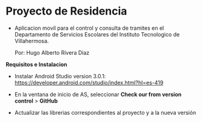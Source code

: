 # Proyecto de Residencia

- Aplicacion movil para el control y consulta de tramites en el Departamento de Servicios Escolares 
del Instituto Tecnologico de Villahermosa.

    Por: Hugo Alberto Rivera Diaz
    
**Requisitos e Instalacion**

- Instalar Android Studio version 3.0.1: https://developer.android.com/studio/index.html?hl=es-419

- En la ventana de inicio de AS, seleccionar **Check our from version control** > **GitHub**

- Actualizar las librerias correspondientes al proyecto y a la nueva versión 

 